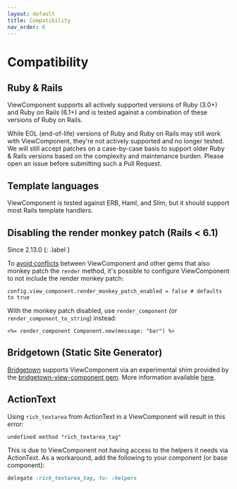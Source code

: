 ```yaml
---
layout: default
title: Compatibility
nav_order: 6
---
```


# Compatibility

## Ruby & Rails

ViewComponent supports all actively supported versions of Ruby (3.0+) and Ruby on Rails (6.1+) and is tested against a combination of these versions of Ruby on Rails.

While EOL (end-of-life) versions of Ruby and Ruby on Rails may still work with ViewComponent, they're not actively supported and no longer tested. We will still accept patches on a case-by-case basis to support older Ruby & Rails versions based on the complexity and maintenance burden. Please open an issue before submitting such a Pull Request.

## Template languages

ViewComponent is tested against ERB, Haml, and Slim, but it should support most Rails template handlers.

## Disabling the render monkey patch (Rails < 6.1)

Since 2.13.0
{: .label }

To [avoid conflicts](https://github.com/viewcomponent/view_component/issues/288) between ViewComponent and other gems that also monkey patch the `render` method, it's possible to configure ViewComponent to not include the render monkey patch:

`config.view_component.render_monkey_patch_enabled = false # defaults to true`

With the monkey patch disabled, use `render_component` (or  `render_component_to_string`) instead:

```erb
<%= render_component Component.new(message: "bar") %>
```

## Bridgetown (Static Site Generator)

[Bridgetown](https://www.bridgetownrb.com/) supports ViewComponent via an experimental shim provided by the [bridgetown-view-component gem](https://github.com/bridgetownrb/bridgetown-view-component). More information available [here](https://www.bridgetownrb.com/docs/components/ruby#need-compatibility-with-rails-try-viewcomponent-experimental).

## ActionText

Using `rich_textarea` from ActionText in a ViewComponent will result in this error:

`undefined method "rich_textarea_tag"`

This is due to ViewComponent not having access to the helpers it needs via ActionText. As a workaround, add the following to your component (or base component):

```ruby
delegate :rich_textarea_tag, to: :helpers
```

